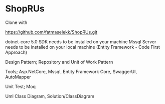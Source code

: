 # ShopRUs
Clone with

https://github.com/fatmaselekk/ShopRUs.git

dotnet-core 5.0 SDK needs to be installed on your machine
Mssql Server needs to be installed on your local machine (Entity Framework - Code First Approach)

Design Pattern;
  Repository and 
  Unit of Work Pattern
  
 Tools; Asp.NetCore, Mssql, Entity Framework Core, SwaggerUI, AutoMapper
 
 Unit Test; Moq

 Uml Class Diagram, Solution/ClassDiagram
